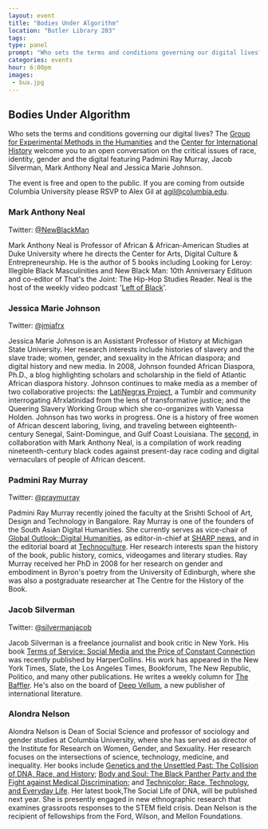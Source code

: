 ```yaml
---
layout: event
title: "Bodies Under Algorithm"
location: "Butler Library 203"
tags: 
type: panel
prompt: "Who sets the terms and conditions governing our digital lives?"
categories: events
hour: 6:00pm
images:
 - bua.jpg
---
```


## Bodies Under Algorithm

Who sets the terms and conditions governing our digital lives? The [Group for Experimental Methods in the Humanities](http://xpmethod.plaintext.in/) and the [Center for International History](http://cih.columbia.edu/) welcome you to an open conversation on the critical issues of race, identity, gender and the digital featuring Padmini Ray Murray, Jacob Silverman, Mark Anthony Neal and Jessica Marie Johnson.

The event is free and open to the public. If you are coming from outside Columbia University please RSVP to Alex Gil at [agil@columbia.edu](mailto:agil@columbia.edu).

### Mark Anthony Neal

Twitter: [@NewBlackMan](https://twitter.com/newblackman)

Mark Anthony Neal is Professor of African & African-American Studies at Duke University where he directs the Center for Arts, Digital Culture & Entrepreneurship.  He is the author of 5 books including Looking for Leroy: Illegible Black Masculinities and New Black Man: 10th Anniversary Edituon and co-editor of That's the Joint: The Hip-Hop Studies Reader.  Neal is the host of the weekly video podcast '[Left of Black](http://leftofblack.tumblr.com/?soc_src=mail&soc_trk=ma)'.

### Jessica Marie Johnson

Twitter: [@jmjafrx](https://twitter.com/jmjafrx)

Jessica Marie Johnson is an Assistant Professor of History at Michigan State University. Her research interests include histories of slavery and the slave trade; women, gender, and sexuality in the African diaspora; and digital history and new media. In 2008, Johnson founded African Diaspora, Ph.D., a blog highlighting scholars and scholarship in the field of Atlantic African diaspora history. Johnson continues to make media as a member of two collaborative projects: the [LatiNegrxs Project](http://lati-negros.tumblr.com/), a Tumblr and community interrogating Afrxlatinidad from the lens of transformative justice; and the Queering Slavery Working Group which she co-organizes with Vanessa Holden. Johnson has two works in progress. One is a history of free women of African descent laboring, living, and traveling between eighteenth-century Senegal, Saint-Domingue, and Gulf Coast Louisiana. The [second](http://diasporahypertext.com/2015/02/13/cfp-black-code-studies/), in collaboration with Mark Anthony Neal, is a compilation of work reading nineteenth-century black codes against present-day race coding and digital vernaculars of people of African descent.

### Padmini Ray Murray

Twitter: [@praymurray](https://twitter.com/praymurray)

Padmini Ray Murray recently joined the faculty at the Srishti School of Art, Design and Technology in Bangalore. Ray Murray is one of the founders of the South Asian Digital Humanities. She currently serves as vice-chair of [Global Outlook::Digital Humanities](http://www.globaloutlookdh.org/), as editor-in-chief at [SHARP news](http://www.sharpweb.org/our-quarterly-newsletter/), and in the editorial board at [Technoculture](http://tcjournal.org/drupal/). Her research interests span the history of the book, public history, comics, videogames and literary studies. Ray Murray received her PhD in 2008 for her research on gender and embodiment in Byron's poetry from the University of Edinburgh, where she was also a postgraduate researcher at The Centre for the History of the Book.


### Jacob Silverman

Twitter: [@silvermanjacob](https://twitter.com/silvermanjacob)

Jacob Silverman is a freelance journalist and book critic in New York. His book [Terms of Service: Social Media and the Price of Constant Connection](http://www.harpercollins.com/9780062282460/terms-of-service#_=_) was recently published by HarperCollins. His work has appeared in the New York Times, Slate, the Los Angeles Times, Bookforum, The New Republic, Politico, and many other publications. He writes a weekly column for [The Baffler](http://thebaffler.com/). He's also on the board of [Deep Vellum](http://deepvellum.org/), a new publisher of international literature.

### Alondra Nelson
Alondra Nelson is Dean of Social Science and professor of sociology and gender studies at Columbia University, where she has served as director of the Institute for Research on Women, Gender, and Sexuality. Her research focuses on the intersections of science, technology, medicine, and inequality. Her books include [Genetics and the Unsettled Past: The Collision of DNA, Race, and History](http://rutgerspress.rutgers.edu/product/Genetics-and-the-Unsettled-Past,4098.aspx); [Body and Soul: The Black Panther Party and the Fight against Medical Discrimination](http://www.amazon.com/Body-Soul-Panther-against-Discrimination/dp/0816676496); and [Technicolor: Race, Technology, and Everyday Life](http://www.amazon.com/Technicolor-Race-Technology-Everyday-Life/dp/0814736041). Her latest book,The Social Life of DNA, will be published next year. She is presently engaged in new ethnographic research that examines grassroots responses to the STEM field crisis. Dean Nelson is the recipient of fellowships from the Ford, Wilson, and Mellon Foundations. 

 






